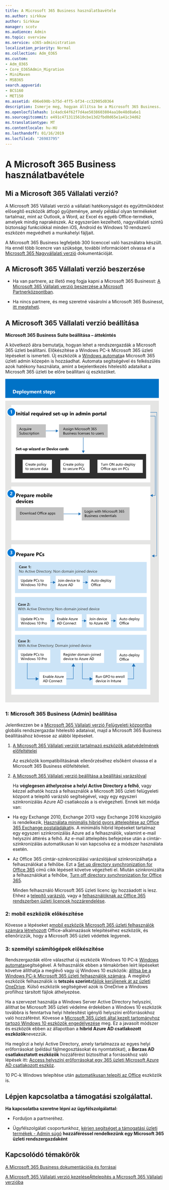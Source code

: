 ```yaml
---
title: A Microsoft 365 Business használatbavétele
ms.author: sirkkuw
author: Sirkkuw
manager: scotv
ms.audience: Admin
ms.topic: overview
ms.service: o365-administration
localization_priority: Normal
ms.collection: Adm_O365
ms.custom:
- Adm_O365
- Core_O365Admin_Migration
- MiniMaven
- MSB365
search.appverid:
- BCS160
- MET150
ms.assetid: 496e690b-b75d-4ff5-bf34-cc32905d0364
description: Ismerje meg, hogyan állítsa be a Microsoft 365 Business.
ms.openlocfilehash: 1c4adc64f62f7d4ae5038603804aa10e48d8a6e1
ms.sourcegitcommit: e491c4713115610cbe13d2fbd0d65e1a41c34d62
ms.translationtype: MT
ms.contentlocale: hu-HU
ms.lasthandoff: 01/16/2019
ms.locfileid: "26983795"
---
```

# <a name="get-started-with-microsoft-365-business"></a>A Microsoft 365 Business használatbavétele

## <a name="what-is-microsoft-365-business"></a>Mi a Microsoft 365 Vállalati verzió?

A Microsoft 365 Vállalati verzió a vállalati hatékonyságot és együttműködést elősegítő eszközök átfogó gyűjteménye, amely például olyan termékeket tartalmaz, mint az Outlook, a Word, az Excel és egyéb Office-termékek, amelyek mindig naprakészek. Az egyszerűen kezelhető, nagyvállalati szintű biztonsági funkciókkal minden iOS, Android és Windows 10 rendszerű eszközén megvédheti a munkahelyi fájljait.
  
A Microsoft 365 Business legfeljebb 300 licenccel való használatra készült. Ha ennél több licencre van szüksége, további információért olvassa el a [Microsoft 365 Nagyvállalati verzió](https://go.microsoft.com/fwlink/p/?linkid=860986) dokumentációját. 
  
## <a name="get-microsoft-365-business"></a>A Microsoft 365 Vállalati verzió beszerzése

- Ha van partnere, az illető meg fogja kapni a Microsoft 365 Businesst: [A Microsoft 365 Vállalati verzió beszerzése a Microsoft Partnerközpontban](get-microsoft-365-business.md).
    
- Ha nincs partnere, és meg szeretné vásárolni a Microsoft 365 Businesst, [itt megteheti](https://www.microsoft.com/en-us/microsoft-365/business).
    
## <a name="set-up-microsoft-365-business"></a>A Microsoft 365 Vállalati verzió beállítása

 **Microsoft 365 Business Suite beállítása – áttekintés**
  
A következő ábra bemutatja, hogyan lehet a rendszergazdák a Microsoft 365 üzleti beállítani. Előkészítése a Windows PC-k Microsoft 365 üzleti lépéseket is ismerteti. Új eszközök a [Windows automata](add-autopilot-devices-and-profile.md)a Microsoft 365 üzleti admin közepén is hozzáadhat. Automata segítségével és felkészülés azok hatékony használata, amint a bejelentkezés hitelesítő adataikat a Microsoft 365 üzleti be előre beállítani új eszközöket.
  
![A diagram that shows the setup and management flow for admins, and also for a user](media/249f81fc-7e79-44c7-8425-3a0b7b651c3b.png)
  
### <a name="1-set-up-microsoft-365-business-admin"></a>1: Microsoft 365 Business (Admin) beállítása

Jelentkezzen be a [Microsoft 365 Vállalati verzió Felügyeleti központba](https://portal.office.com/adminportal/home) globális rendszergazdai hitelesítő adataival, majd a Microsoft 365 Business beállításához kövesse az alábbi lépéseket. 
  
1. [A Microsoft 365 Vállalati verziót tartalmazó eszközök adatvédelmének előfeltételei](pre-requisites-for-data-protection.md)
    
    Az eszközök kompatibilitásának ellenőrzéséhez elsőként olvassa el a Microsoft 365 Business előfeltételeit.
    
2. [A Microsoft 365 Vállalati verzió beállítása a beállítási varázslóval](set-up.md)
    
    Ha **véglegesen áthelyezése a helyi Active Directory a felhő**, vagy kézzel adhatók hozzá a felhasználók a Microsoft 365 üzleti felügyeleti központ a telepítő varázsló segítségével, vagy egy egyszeri szinkronizálás Azure AD csatlakozás a is elvégezheti. Ennek két módja van: 
    
  - Ha egy Exchange 2010, Exchange 2013 vagy Exchange 2016 kiszolgáló is rendelkezik, [Használata minimális hibrid gyors áttelepítése az Office 365 Exchange postaládákat](https://support.office.com/article/fdecceed-0702-4af3-85be-f2a0013937ef)is. A minimális hibrid lépéseket tartalmaz egy egyszeri szinkronizálás Azure ad a felhasználók, valamint e-mail helyszíni áttérés a felhő. Az e-mail áttelepítés befejezése után a címtár-szinkronizálás automatikusan ki van kapcsolva ez a módszer használata esetén.
    
  - Az Office 365 címtár-szinkronizálási varázslójával szinkronizálhatja a felhasználókat a felhőbe. Ezt a [Set up directory synchronization for Office 365](https://support.office.com/article/1b3b5318-6977-42ed-b5c7-96fa74b08846) című cikk lépéseit követve végezheti el. Miután szinkronizálta a felhasználókat a felhőbe, [Turn off directory synchronization for Office 365](https://support.office.com/article/ee5f861e-bd48-4267-83d1-a4ead4b4a00d).
    
    Minden felhasználó Microsoft 365 üzleti licenc így hozzáadott is lesz. Ehhez a [telepítő varázsló](set-up.md), vagy a [felhasználóknak az Office 365 rendszerben üzleti licencek hozzárendelése](https://support.office.com/article/997596B5-4173-4627-B915-36ABAC6786DC).
    
### <a name="2-prepare-mobile-devices"></a>2: mobil eszközök előkészítése

Kövesse a lépéseket a[mobil eszközök Microsoft 365 üzleti felhasználók számára létrehozott](set-up-mobile-devices.md) Office-alkalmazások telepítéséhez eszközök, és ellenőrizzük, hogy a Microsoft 365 üzleti védettek legyenek. 
  
### <a name="3-prepare-pcs"></a>3: személyi számítógépek előkészítése

Rendszergazdák előre választhat új eszközök Windows 10 PC-k [Windows automata](add-autopilot-devices-and-profile.md)segítségével. A felhasználók ebben a témakörben leírt lépéseket követve állíthatja a meglévő vagy új Windows 10 eszközök: [állítsa be a Windows PC-k Microsoft 365 üzleti felhasználók számára](set-up-windows-devices.md). A meglévő eszközök felhasználók is **tetszés szerint**a[fájlok kerüljenek át az üzleti OneDrive](move-files-to-onedrive.md). Külső eszközök segítségével azok is OneDrive a Windows profilhoz társított fájlok áthelyezése.
  
Ha a szervezet használja a Windows Server Active Directory helyszíni, állíthat be Microsoft 365 üzleti védelme érdekében a Windows 10 eszközök továbbra is fenntartva helyi hitelesítést igénylő helyszíni erőforrásokhoz való hozzáférést. Kövesse a [Microsoft 365 üzleti által kezelt tartományhoz tartozó Windows 10 eszközök engedélyezése](manage-windows-devices.md) meg. Ez a javasolt módszer és eszközök ebben az állapotban a **hibrid Azure AD csatlakozott eszközök**nevezzük. 
  
Ha megőrzi a helyi Active Directory, amely tartalmazza az egyes helyi erőforrásokat (például fájlmegosztásokat és nyomtatókat), a **Borzas AD csatlakoztatott eszközök** hozzáférést biztosíthat a forrásokhoz való lépések itt: [Access helyszíni erőforrásokat egy 365 üzleti Microsoft Azure AD csatlakozott eszköz](access-resources.md).
  
10 PC-k Windows telepítése után [automatikusan telepíti az Office](auto-install-or-uninstall-office.md) eszközök is. 
  
## <a name="contact-support"></a>Lépjen kapcsolatba a támogatási szolgálattal.

 **Ha kapcsolatba szeretne lépni az ügyfélszolgálattal:**
  
- Forduljon a partneréhez.
    
- Ügyfélszolgálati csoportunkhoz, [kérjen segítséget a támogatási üzleti termékek - Admin súgó](https://support.office.com/article/32a17ca7-6fa0-4870-8a8d-e25ba4ccfd4b) **hozzáféréssel rendelkezünk egy Microsoft 365 üzleti rendszergazdaként**
    
## <a name="related-topics"></a>Kapcsolódó témakörök
[A Microsoft 365 Business dokumentációja és forrásai](https://go.microsoft.com/fwlink/p/?linkid=853701)
  
[A Microsoft 365 Vállalati verzió kezelése](manage.md)[Áttelepítés a Microsoft 365 Vállalati verzióba](migrate-to-microsoft-365-business.md)
  

